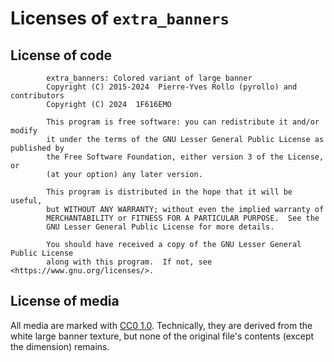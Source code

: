 # Licenses of `extra_banners`

## License of code

```text
        extra_banners: Colored variant of large banner
        Copyright (C) 2015-2024  Pierre-Yves Rollo (pyrollo) and contributors
        Copyright (C) 2024  1F616EMO

        This program is free software: you can redistribute it and/or modify
        it under the terms of the GNU Lesser General Public License as published by
        the Free Software Foundation, either version 3 of the License, or
        (at your option) any later version.

        This program is distributed in the hope that it will be useful,
        but WITHOUT ANY WARRANTY; without even the implied warranty of
        MERCHANTABILITY or FITNESS FOR A PARTICULAR PURPOSE.  See the
        GNU Lesser General Public License for more details.

        You should have received a copy of the GNU Lesser General Public License
        along with this program.  If not, see <https://www.gnu.org/licenses/>.
```

## License of media

All media are marked with [CC0 1.0][CC0]. Technically, they are derived from the white large banner texture, but none of the original file's contents (except the dimension) remains.

[CC0]: https://creativecommons.org/publicdomain/zero/1.0/
